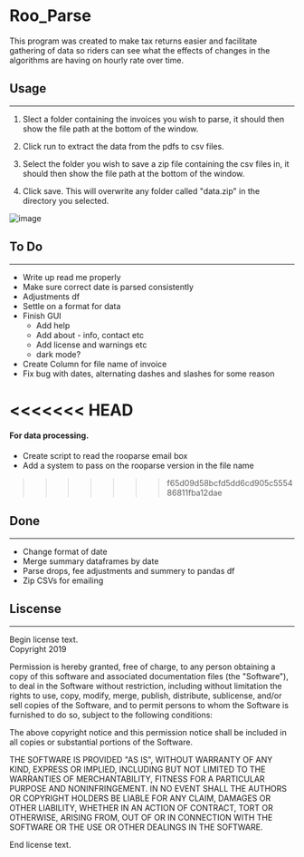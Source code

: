 # Roo_Parse

This program was created to make tax returns easier and facilitate gathering of data so riders can see what the effects of changes in the algorithms are having on hourly rate over time.

## Usage
***

1. Slect a folder containing the invoices you wish to parse, it should then show the file path at the bottom of the window. 

2. Click run to extract the data from the pdfs to csv files. 

3. Select the folder you wish to save a zip file containing the csv files in, it should then show the file path at the bottom of the window. 

4. Click save. This will overwrite any folder called "data.zip" in the directory you selected. 

![image](https://i.imgur.com/w2aJVEB.png)

## To Do
***
* Write up read me properly
* Make sure correct date is parsed consistently 
* Adjustments df
* Settle on a format for data
* Finish GUI
    * Add help 
    * Add about - info, contact etc
    * Add license and warnings etc
    * dark mode?
* Create Column for file name of invoice
* Fix bug with dates, alternating dashes and slashes for some reason 

<<<<<<< HEAD
=======
#### For data processing.
* Create script to read the rooparse email box 
* Add a system to pass on the rooparse version in the file name 

>>>>>>> f65d09d58bcfd5dd6cd905c555486811fba12dae
## Done
***
* Change format of date
* Merge summary dataframes by date
* Parse drops, fee adjustments and summery to pandas df
* Zip CSVs for emailing

## Liscense

***

Begin license text.  
Copyright 2019 

Permission is hereby granted, free of charge, to any person obtaining a copy of this software and associated documentation files (the "Software"), to deal in the Software without restriction, including without limitation the rights to use, copy, modify, merge, publish, distribute, sublicense, and/or sell copies of the Software, and to permit persons to whom the Software is furnished to do so, subject to the following conditions:

The above copyright notice and this permission notice shall be included in all copies or substantial portions of the Software.

THE SOFTWARE IS PROVIDED "AS IS", WITHOUT WARRANTY OF ANY KIND, EXPRESS OR IMPLIED, INCLUDING BUT NOT LIMITED TO THE WARRANTIES OF MERCHANTABILITY, FITNESS FOR A PARTICULAR PURPOSE AND NONINFRINGEMENT. IN NO EVENT SHALL THE AUTHORS OR COPYRIGHT HOLDERS BE LIABLE FOR ANY CLAIM, DAMAGES OR OTHER LIABILITY, WHETHER IN AN ACTION OF CONTRACT, TORT OR OTHERWISE, ARISING FROM, OUT OF OR IN CONNECTION WITH THE SOFTWARE OR THE USE OR OTHER DEALINGS IN THE SOFTWARE.

End license text.